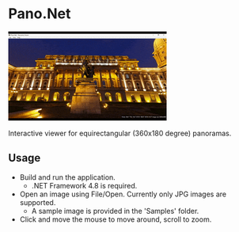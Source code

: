 # Pano.Net

![Main window](Samples/sample.gif)

Interactive viewer for equirectangular (360x180 degree) panoramas.

## Usage

* Build and run the application.
  * .NET Framework 4.8 is required.
* Open an image using File/Open. Currently only JPG images are supported.
  * A sample image is provided in the 'Samples' folder. 
* Click and move the mouse to move around, scroll to zoom.
